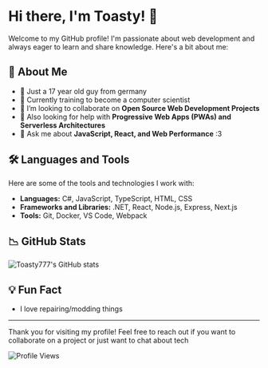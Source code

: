 # Hi there, I'm Toasty! 👋

Welcome to my GitHub profile! I'm passionate about web development and always eager to learn and share knowledge. Here's a bit about me:

## 🚀 About Me

- 🥨 Just a 17 year old guy from germany
- 🌱 Currently training to become a computer scientist
- 👯 I’m looking to collaborate on **Open Source Web Development Projects**
- 🤔 Also looking for help with **Progressive Web Apps (PWAs) and Serverless Architectures**
- 💬 Ask me about **JavaScript, React, and Web Performance** :3

## 🛠️ Languages and Tools

Here are some of the tools and technologies I work with:

- **Languages:** C#, JavaScript, TypeScript, HTML, CSS
- **Frameworks and Libraries:** .NET, React, Node.js, Express, Next.js
- **Tools:** Git, Docker, VS Code, Webpack

## 📉 GitHub Stats

![Toasty777's GitHub stats](https://github-readme-stats.vercel.app/api?username=Toasty777&show_icons=true&theme=radical)

## 💡 Fun Fact

- I love repairing/modding things

---

Thank you for visiting my profile! Feel free to reach out if you want to collaborate on a project or just want to chat about tech

![Profile Views](https://komarev.com/ghpvc/?username=Toasty777&color=blue)
